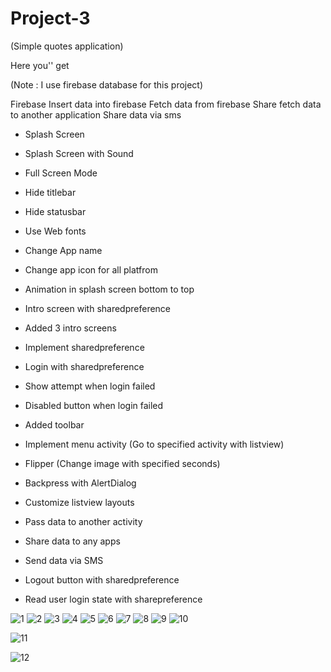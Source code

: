 # Project-3


(Simple quotes application)

Here you'' get

(Note : I use firebase database for this project)

Firebase
Insert data into firebase
Fetch data from firebase
Share fetch data to another application 
Share data via sms

- Splash Screen

- Splash Screen with Sound

- Full Screen Mode

- Hide titlebar

- Hide statusbar

- Use Web fonts

- Change App name

- Change app icon for all platfrom

- Animation in splash screen bottom to top

- Intro screen with sharedpreference

- Added 3 intro screens

- Implement sharedpreference

- Login with sharedpreference

- Show attempt when login failed

- Disabled button when login failed

- Added toolbar 

- Implement menu activity (Go to specified activity with listview)

- Flipper (Change image with specified seconds)

- Backpress with AlertDialog

- Customize listview layouts

- Pass data to another activity

- Share data to any apps

- Send data via SMS

- Logout button with sharedpreference

- Read user login state with sharepreference











![1](https://user-images.githubusercontent.com/55083861/66112002-af22a480-e5e7-11e9-839b-f7f38fda122d.jpeg)
![2](https://user-images.githubusercontent.com/55083861/66112003-af22a480-e5e7-11e9-9f60-d8aa570a3853.jpeg)
![3](https://user-images.githubusercontent.com/55083861/66112004-af22a480-e5e7-11e9-8387-791eec539597.jpeg)
![4](https://user-images.githubusercontent.com/55083861/66112005-afbb3b00-e5e7-11e9-8979-0806437e2788.jpeg)
![5](https://user-images.githubusercontent.com/55083861/66112007-afbb3b00-e5e7-11e9-94f3-67cc9a5c41f2.jpeg)
![6](https://user-images.githubusercontent.com/55083861/66112008-afbb3b00-e5e7-11e9-9d56-7867c5727bd8.jpeg)
![7](https://user-images.githubusercontent.com/55083861/66112009-b053d180-e5e7-11e9-9d3d-ba321e28f148.jpeg)
![8](https://user-images.githubusercontent.com/55083861/66112010-b053d180-e5e7-11e9-8fc3-0b0c30215003.jpeg)
![9](https://user-images.githubusercontent.com/55083861/66112011-b0ec6800-e5e7-11e9-8bf2-e392d67462d8.jpeg)
![10](https://user-images.githubusercontent.com/55083861/66112014-b0ec6800-e5e7-11e9-8dad-35d40fee2c7f.jpeg)

![11](https://user-images.githubusercontent.com/55083861/66112018-b184fe80-e5e7-11e9-80e0-8d4d8de515bb.jpeg)

![12](https://user-images.githubusercontent.com/55083861/66112021-b184fe80-e5e7-11e9-8bc3-f50871c081d8.JPG)







